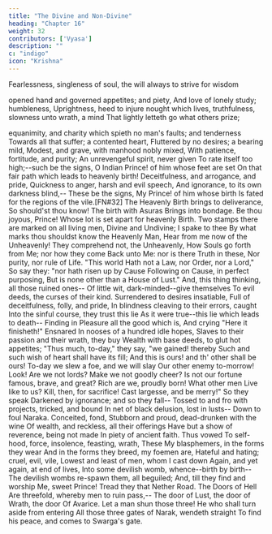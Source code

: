 ```yaml
---
title: "The Divine and Non-Divine"
heading: "Chapter 16"
weight: 32
contributors: ['Vyasa']
description: ""
c: "indigo"
icon: "Krishna"
---
```



Fearlessness, singleness of soul, the will always to strive for wisdom

opened hand and governed appetites; and piety, And love of lonely study; humbleness,
Uprightness, heed to injure nought which lives, truthfulness, slowness unto wrath, a mind
That lightly letteth go what others prize; 

equanimity, and charity which spieth no man's faults; and tenderness
Towards all that suffer; a contented heart,
Fluttered by no desires; a bearing mild,
Modest, and grave, with manhood nobly mixed,
With patience, fortitude, and purity;
An unrevengeful spirit, never given
To rate itself too high;--such be the signs,
O Indian Prince! of him whose feet are set
On that fair path which leads to heavenly birth!
Deceitfulness, and arrogance, and pride,
Quickness to anger, harsh and evil speech,
And ignorance, to its own darkness blind,--
These be the signs, My Prince! of him whose birth
Is fated for the regions of the vile.[FN#32]
The Heavenly Birth brings to deliverance,
So should'st thou know! The birth with Asuras
Brings into bondage. Be thou joyous, Prince!
Whose lot is set apart for heavenly Birth.
Two stamps there are marked on all living men,
Divine and Undivine; I spake to thee
By what marks thou shouldst know the Heavenly Man,
Hear from me now of the Unheavenly!
They comprehend not, the Unheavenly,
How Souls go forth from Me; nor how they come
Back unto Me: nor is there Truth in these,
Nor purity, nor rule of Life. "This world
Hath not a Law, nor Order, nor a Lord,"
So say they: "nor hath risen up by Cause
Following on Cause, in perfect purposing,
But is none other than a House of Lust."
And, this thing thinking, all those ruined ones--
Of little wit, dark-minded--give themselves
To evil deeds, the curses of their kind.
Surrendered to desires insatiable,
Full of deceitfulness, folly, and pride,
In blindness cleaving to their errors, caught
Into the sinful course, they trust this lie
As it were true--this lie which leads to death--
Finding in Pleasure all the good which is,
And crying "Here it finisheth!"
Ensnared In nooses of a hundred idle hopes,
Slaves to their passion and their wrath, they buy
Wealth with base deeds, to glut hot appetites;
"Thus much, to-day," they say, "we gained! thereby
Such and such wish of heart shall have its fill;
And this is ours! and th' other shall be ours!
To-day we slew a foe, and we will slay
Our other enemy to-morrow! Look!
Are we not lords? Make we not goodly cheer?
Is not our fortune famous, brave, and great?
Rich are we, proudly born! What other men
Live like to us? Kill, then, for sacrifice!
Cast largesse, and be merry!" So they speak
Darkened by ignorance; and so they fall--
Tossed to and fro with projects, tricked, and bound
In net of black delusion, lost in lusts--
Down to foul Naraka. Conceited, fond,
Stubborn and proud, dead-drunken with the wine
Of wealth, and reckless, all their offerings
Have but a show of reverence, being not made
In piety of ancient faith. Thus vowed
To self-hood, force, insolence, feasting, wrath,
These My blasphemers, in the forms they wear
And in the forms they breed, my foemen are,
Hateful and hating; cruel, evil, vile,
Lowest and least of men, whom I cast down
Again, and yet again, at end of lives,
Into some devilish womb, whence--birth by birth--
The devilish wombs re-spawn them, all beguiled;
And, till they find and worship Me, sweet Prince!
Tread they that Nether Road.
The Doors of Hell
Are threefold, whereby men to ruin pass,--
The door of Lust, the door of Wrath, the door
Of Avarice. Let a man shun those three!
He who shall turn aside from entering
All those three gates of Narak, wendeth straight
To find his peace, and comes to Swarga's gate.
<!-- .[FN#33] -->
